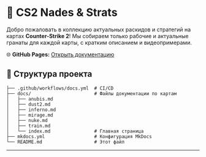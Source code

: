 # 📌 CS2 Nades & Strats

Добро пожаловать в коллекцию актуальных раскидов и стратегий на картах **Counter-Strike 2**!
Мы собираем только рабочие и актуальные гранаты для каждой карты, с кратким описанием и видеопримерами.

🌐 **GitHub Pages:** [Открыть документацию](https://armitageee.github.io/cs2-raskid/)


## 📁 Структура проекта

```
├── .github/workflows/docs.yml  # CI/CD
├── docs/                       # Файлы документации по картам
│   ├── anubis.md
│   ├── dust2.md
│   ├── inferno.md
│   ├── mirage.md
│   ├── nuke.md
│   ├── train.md
│   └── index.md                # Главная страница
├── mkdocs.yml                  # Конфигурация MkDocs
└── README.md                   # Этот файл
```

---
